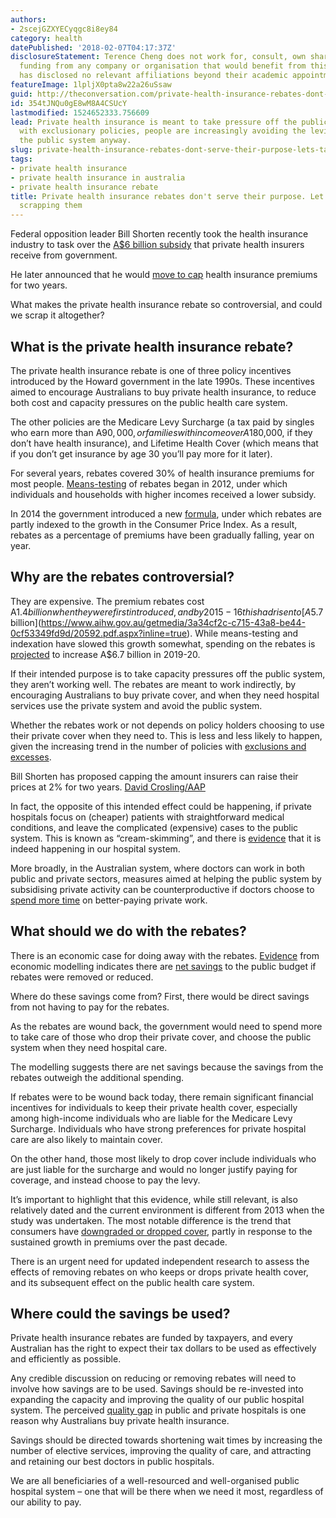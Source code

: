 ```yaml
---
authors:
- 2scejGZXYECyqgc8i8ey84
category: health
datePublished: '2018-02-07T04:17:37Z'
disclosureStatement: Terence Cheng does not work for, consult, own shares in or receive
  funding from any company or organisation that would benefit from this article, and
  has disclosed no relevant affiliations beyond their academic appointment.
featureImage: 1lpljX0pta8w22a26uSsaw
guid: http://theconversation.com/private-health-insurance-rebates-dont-serve-their-purpose-lets-talk-about-scrapping-them-91061
id: 354tJNQu0gE8wM8A4CSUcY
lastmodified: 1524652333.756609
lead: Private health insurance is meant to take pressure off the public system. But
  with exclusionary policies, people are increasingly avoiding the levies and using
  the public system anyway.
slug: private-health-insurance-rebates-dont-serve-their-purpose-lets-talk-about-scrapping-them
tags:
- private health insurance
- private health insurance in australia
- private health insurance rebate
title: Private health insurance rebates don't serve their purpose. Let's talk about
  scrapping them
---
```

Federal opposition leader Bill Shorten recently took the health insurance industry to task over the [A$6 billion subsidy](http://www.abc.net.au/news/2018-01-30/private-health-insurance-too-expensive-and-excludes-too-much/9374920) that private health insurers receive from government. 

He later announced that he would [move to cap](http://www.abc.net.au/news/2018-02-04/labor-will-cap-private-health-premiums-for-two-years-if-elected/9394540) health insurance premiums for two years. 

What makes the private health insurance rebate so controversial, and could we scrap it altogether? 

## What is the private health insurance rebate?

The private health insurance rebate is one of three policy incentives introduced by the Howard government in the late 1990s. These incentives aimed to encourage Australians to buy private health insurance, to reduce both cost and capacity pressures on the public health care system. 


The other policies are the Medicare Levy Surcharge (a tax paid by singles who earn more than A$90,000, or families with income over A$180,000, if they don’t have health insurance), and Lifetime Health Cover (which means that if you don’t get insurance by age 30 you’ll pay more for it later).

For several years, rebates covered 30% of health insurance premiums for most people. [Means-testing](http://www.health.gov.au/internet/main/publishing.nsf/Content/7EED8B718BF46875CA257BF0001BDB8D/%24File/14_12.pdf) of rebates began in 2012, under which individuals and households with higher incomes received a lower subsidy. 

In 2014 the government introduced a new [formula](http://www.health.gov.au/internet/main/publishing.nsf/Content/health-phicirculars2014-22), under which rebates are partly indexed to the growth in the Consumer Price Index. As a result, rebates as a percentage of premiums have been gradually falling, year on year.

## Why are the rebates controversial?

They are expensive. The premium rebates cost A$1.4 billion when they were first introduced, and by 2015-16 this had risen to [A$5.7 billion](https://www.aihw.gov.au/getmedia/3a34cf2c-c715-43a8-be44-0cf53349fd9d/20592.pdf.aspx?inline=true). While means-testing and indexation have slowed this growth somewhat, spending on the rebates is [projected](http://www.budget.gov.au/2017-18/content/bp1/download/bp1.pdf) to increase A$6.7 billion in 2019-20.

If their intended purpose is to take capacity pressures off the public system, they aren’t working well. The rebates are meant to work indirectly, by encouraging Australians to buy private cover, and when they need hospital services use the private system and avoid the public system. 


Whether the rebates work or not depends on policy holders choosing to use their private cover when they need to. This is less and less likely to happen, given the increasing trend in the number of policies with [exclusions and excesses](https://www.theguardian.com/business/grogonomics/2018/feb/06/is-private-health-insurance-a-con-the-answer-is-in-the-graphs?CMP=Share_iOSApp_Other). 

[](https://images.theconversation.com/files/205104/original/file-20180206-88799-1ncw9wa.jpg?ixlib=rb-1.1.0&q=45&auto=format&w=1000&fit=clip) Bill Shorten has proposed capping the amount insurers can raise their prices at 2% for two years. [David Crosling/AAP](https://photos.aap.com.au/search/private%20health%20insurance)

In fact, the opposite of this intended effect could be happening, if private hospitals focus on (cheaper) patients with straightforward medical conditions, and leave the complicated (expensive) cases to the public system. This is known as “cream-skimming”, and there is [evidence](https://www.sciencedirect.com/science/article/pii/S0277953615001793#) that it is indeed happening in our hospital system.

More broadly, in the Australian system, where doctors can work in both public and private sectors, measures aimed at helping the public system by subsidising private activity can be counterproductive if doctors choose to [spend more time](https://terencechaicheng.files.wordpress.com/2017/06/pubpvtls_26june20171.pdf) on better-paying private work.

## What should we do with the rebates?

There is an economic case for doing away with the rebates. [Evidence](https://www.sciencedirect.com/science/article/pii/S016762961300163X) from economic modelling indicates there are [net savings](http://melbourneinstitute.unimelb.edu.au/__data/assets/pdf_file/0010/2168182/pb2013n03.pdf) to the public budget if rebates were removed or reduced. 


Where do these savings come from? First, there would be direct savings from not having to pay for the rebates. 

As the rebates are wound back, the government would need to spend more to take care of those who drop their private cover, and choose the public system when they need hospital care. 

The modelling suggests there are net savings because the savings from the rebates outweigh the additional spending. 

If rebates were to be wound back today, there remain significant financial incentives for individuals to keep their private health cover, especially among high-income individuals who are liable for the Medicare Levy Surcharge. Individuals who have strong preferences for private hospital care are also likely to maintain cover. 

On the other hand, those most likely to drop cover include individuals who are just liable for the surcharge and would no longer justify paying for coverage, and instead choose to pay the levy.

It’s important to highlight that this evidence, while still relevant, is also relatively dated and the current environment is different from 2013 when the study was undertaken. The most notable difference is the trend that consumers have [downgraded or dropped cover](http://healthvoices.org.au/issues/april-2017/policy-downgrades-closer-look/), partly in response to the sustained growth in premiums over the past decade. 

There is an urgent need for updated independent research to assess the effects of removing rebates on who keeps or drops private health cover, and its subsequent effect on the public health care system. 

## Where could the savings be used?

Private health insurance rebates are funded by taxpayers, and every Australian has the right to expect their tax dollars to be used as effectively and efficiently as possible.

Any credible discussion on reducing or removing rebates will need to involve how savings are to be used. Savings should be re-invested into expanding the capacity and improving the quality of our public hospital system. The perceived [quality gap](https://theconversation.com/explainer-why-do-australians-have-private-health-insurance-38788) in public and private hospitals is one reason why Australians buy private health insurance. 

Savings should be directed towards shortening wait times by increasing the number of elective services, improving the quality of care, and attracting and retaining our best doctors in public hospitals.

We are all beneficiaries of a well-resourced and well-organised public hospital system – one that will be there when we need it most, regardless of our ability to pay.